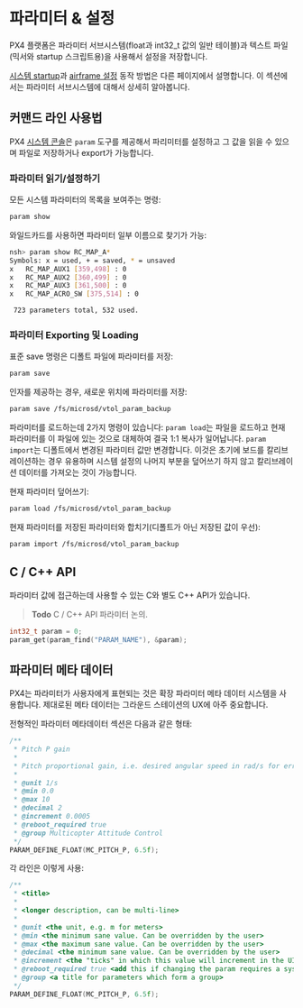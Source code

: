 # 파라미터 & 설정

PX4 플랫폼은 파라미터 서브시스템(float과 int32_t 값의 일반 테이블)과 텍스트 파일(믹서와 startup 스크립트용)을 사용해서 설정을 저장합니다.

[시스템 startup](../concept/system_startup.md)과 [airframe 설정](../airframes/adding_a_new_frame.md) 동작 방법은 다른 페이지에서 설명합니다. 이 섹션에서는 파라미터 서브시스템에 대해서 상세히 알아봅니다.

## 커맨드 라인 사용법

PX4 [시스템 콘솔](../debug/system_console.md)은 ```param``` 도구를 제공해서 파리미터를 설정하고 그 값을 읽을 수 있으며 파일로 저장하거나 export가 가능합니다.

### 파라미터 읽기/설정하기

모든 시스템 파라미터의 목록을 보여주는 명령:

```sh
param show
```

와일드카드를 사용하면 파라미터 일부 이름으로 찾기가 가능:

```sh
nsh> param show RC_MAP_A*
Symbols: x = used, + = saved, * = unsaved
x   RC_MAP_AUX1 [359,498] : 0
x   RC_MAP_AUX2 [360,499] : 0
x   RC_MAP_AUX3 [361,500] : 0
x   RC_MAP_ACRO_SW [375,514] : 0

 723 parameters total, 532 used.
```

### 파라미터 Exporting 및 Loading

표준 save 명령은 디폴트 파일에 파라미터를 저장:

```sh
param save
```

인자를 제공하는 경우, 새로운 위치에 파라미터를 저장:

```sh
param save /fs/microsd/vtol_param_backup
```

파라미터를 로드하는데 2가지 명령이 있습니다: ```param load```는 파일을 로드하고 현재 파라미터를 이 파일에 있는 것으로 대체하여 결국 1:1 복사가 일어납니다. ```param import```는 디폴트에서 변경된 파라미터 값만 변경합니다. 이것은 초기에 보드를 칼리브레이션하는 경우 유용하며 시스템 설정의 나머지 부분을 덮어쓰기 하지 않고 칼리브레이션 데이터를 가져오는 것이 가능합니다.

현재 파라미터 덮어쓰기:

```sh
param load /fs/microsd/vtol_param_backup
```

현재 파라미터를 저장된 파라미터와 합치기(디폴트가 아닌 저장된 값이 우선):

```sh
param import /fs/microsd/vtol_param_backup
```

## C / C++ API

파라미터 값에 접근하는데 사용할 수 있는 C와 별도 C++ API가 있습니다.

> **Todo** C / C++ API 파라미터 논의.


<div class="host-code"></div>

```C
int32_t param = 0;
param_get(param_find("PARAM_NAME"), &param);
```

## 파라미터 메타 데이터

PX4는 파라미터가 사용자에게 표현되는 것은 확장 파라미터 메타 데이터 시스템을 사용합니다. 제대로된 메타 데이터는 그라운드 스테이션의 UX에 아주 중요합니다.

전형적인 파라미터 메타데이터 섹션은 다음과 같은 형태:

```C++
/**
 * Pitch P gain
 *
 * Pitch proportional gain, i.e. desired angular speed in rad/s for error 1 rad.
 *
 * @unit 1/s
 * @min 0.0
 * @max 10
 * @decimal 2
 * @increment 0.0005
 * @reboot_required true
 * @group Multicopter Attitude Control
 */
PARAM_DEFINE_FLOAT(MC_PITCH_P, 6.5f);
```

각 라인은 이렇게 사용:

```C++
/**
 * <title>
 *
 * <longer description, can be multi-line>
 *
 * @unit <the unit, e.g. m for meters>
 * @min <the minimum sane value. Can be overridden by the user>
 * @max <the maximum sane value. Can be overridden by the user>
 * @decimal <the minimum sane value. Can be overridden by the user>
 * @increment <the "ticks" in which this value will increment in the UI>
 * @reboot_required true <add this if changing the param requires a system restart>
 * @group <a title for parameters which form a group>
 */
PARAM_DEFINE_FLOAT(MC_PITCH_P, 6.5f);
```
